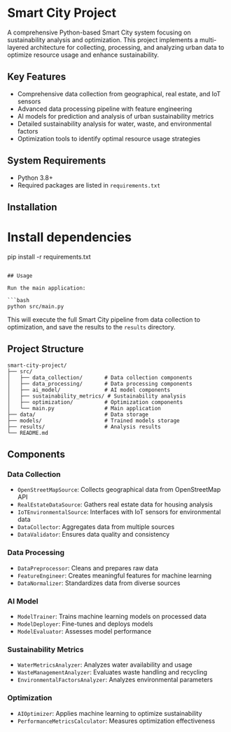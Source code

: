 # Smart City Project

A comprehensive Python-based Smart City system focusing on sustainability analysis and optimization. This project implements a multi-layered architecture for collecting, processing, and analyzing urban data to optimize resource usage and enhance sustainability.

## Key Features

- Comprehensive data collection from geographical, real estate, and IoT sensors
- Advanced data processing pipeline with feature engineering
- AI models for prediction and analysis of urban sustainability metrics
- Detailed sustainability analysis for water, waste, and environmental factors
- Optimization tools to identify optimal resource usage strategies

## System Requirements

- Python 3.8+
- Required packages are listed in `requirements.txt`

## Installation


# Install dependencies
pip install -r requirements.txt
```

## Usage

Run the main application:

```bash
python src/main.py
```

This will execute the full Smart City pipeline from data collection to optimization, and save the results to the `results` directory.

## Project Structure

```
smart-city-project/
├── src/
│   ├── data_collection/       # Data collection components
│   ├── data_processing/       # Data processing components
│   ├── ai_model/              # AI model components
│   ├── sustainability_metrics/ # Sustainability analysis
│   ├── optimization/          # Optimization components
│   └── main.py                # Main application
├── data/                      # Data storage
├── models/                    # Trained models storage
├── results/                   # Analysis results
└── README.md
```

## Components

### Data Collection

- `OpenStreetMapSource`: Collects geographical data from OpenStreetMap API
- `RealEstateDataSource`: Gathers real estate data for housing analysis
- `IoTEnvironmentalSource`: Interfaces with IoT sensors for environmental data
- `DataCollector`: Aggregates data from multiple sources
- `DataValidator`: Ensures data quality and consistency

### Data Processing

- `DataPreprocessor`: Cleans and prepares raw data
- `FeatureEngineer`: Creates meaningful features for machine learning
- `DataNormalizer`: Standardizes data from diverse sources

### AI Model

- `ModelTrainer`: Trains machine learning models on processed data
- `ModelDeployer`: Fine-tunes and deploys models
- `ModelEvaluator`: Assesses model performance

### Sustainability Metrics

- `WaterMetricsAnalyzer`: Analyzes water availability and usage
- `WasteManagementAnalyzer`: Evaluates waste handling and recycling
- `EnvironmentalFactorsAnalyzer`: Analyzes environmental parameters

### Optimization

- `AIOptimizer`: Applies machine learning to optimize sustainability
- `PerformanceMetricsCalculator`: Measures optimization effectiveness

